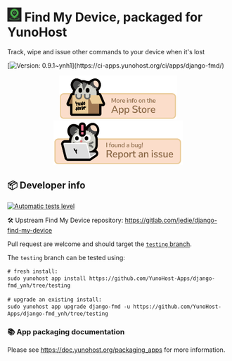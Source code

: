 <!--
N.B.: This README was automatically generated by <https://github.com/YunoHost/apps_tools/blob/main/readme_generator>
It shall NOT be edited by hand.
-->

<h1>
  <img src="https://raw.githubusercontent.com/YunoHost/apps/main/logos/django-fmd.png" width="32px" alt="Logo of Find My Device">
  Find My Device, packaged for YunoHost
</h1>

Track, wipe and issue other commands to your device when it's lost

[![Version: 0.9.1~ynh1](https://img.shields.io/badge/Version-0.9.1~ynh1-rgb(18,138,11)?style=for-the-badge)](https://ci-apps.yunohost.org/ci/apps/django-fmd/)

<div align="center">
<a href="https://apps.yunohost.org/app/django-fmd"><img height="100px" src="https://github.com/YunoHost/yunohost-artwork/raw/refs/heads/main/badges/neopossum-badges/badge_more_info_on_the_appstore.svg"/></a>
<a href="https://github.com/YunoHost-Apps/django-fmd_ynh/issues"><img height="100px" src="https://github.com/YunoHost/yunohost-artwork/raw/refs/heads/main/badges/neopossum-badges/badge_report_an_issue.svg"/></a>
</div>

## 📦 Developer info

[![Automatic tests level](https://apps.yunohost.org/badge/cilevel/django-fmd)](https://ci-apps.yunohost.org/ci/apps/django-fmd/)

🛠️ Upstream Find My Device repository: <https://gitlab.com/jedie/django-find-my-device>

Pull request are welcome and should target the [`testing` branch](https://github.com/YunoHost-Apps/django-fmd_ynh/tree/testing).

The `testing` branch can be tested using:
```
# fresh install:
sudo yunohost app install https://github.com/YunoHost-Apps/django-fmd_ynh/tree/testing

# upgrade an existing install:
sudo yunohost app upgrade django-fmd -u https://github.com/YunoHost-Apps/django-fmd_ynh/tree/testing
```

### 📚 App packaging documentation

Please see <https://doc.yunohost.org/packaging_apps> for more information.